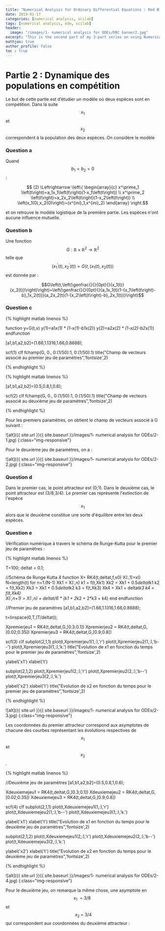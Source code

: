 ```yaml
---
title: "Numerical Analysis for Ordinary Differential Equations : Red Blood Cell agglomeration (French) - Part 2"
date: 2019-01-17
categories: [numerical analysis, scilab]
tags: [numerical analysis, ode, scilab]
header:
  image: "/images/1- numerical analysis for ODEs/RBC banner2.jpg"
excerpt: "This is the second part of my 3-part series on using Numerical Analysis of ODEs to model RBC agglomeration Here"
mathjax: true
author_profile: false
toc : true
---
```


# Partie 2 : Dynamique des populations en compétition

Le but de cette partie est d’étudier un modèle où deux espèces sont en compétition. Dans la suite $$x_1$$ et $$x_2$$ correspondent à la population des deux espèces. On considère le modèle

### Question a

Quand $$b_1=b_2=0$$ :

$$ (2) \Leftrightarrow  \left\{ \begin{array}{c}
x^\prime_1 \left(t\right)=a_1x_1\left(t\right)(1-x_1\left(t\right)) \\
x^\prime_2 \left(t\right)=a_2x_2\left(t\right)(1-x_2\left(t\right)) \\
\left(x_1(0),x_2(0)\right)=(x^{ini}_1,x^{ini}_2) \end{array}
\right.$$

<!-- \label{"1"}$$ -->

et on retrouve le modèle logistique de la première partie. Les espèces n'ont aucune influence mutuelle.

### Question b

Une fonction $$G : \mathbb{R} \times  \mathbb{R}^2 \rightarrow \mathbb{R}^2$$ telle que $$({x_1}^′(t), {x_2}^′(t)) = G(t, (x_1(t), x_2(t)))$$
est donnée par :

$$G\left(t,\left(\genfrac{}{}{0pt}{}{x_1(t)}{x_2(t)}\right)\right)=\left(\genfrac{}{}{0pt}{}{a_1x_1(t)(1-{x_1\left(t\right)-b}_1x_2(t))}{a_2x_2(t)(1-{x_2\left(t\right)-b}_2x_1(t))}\right)$$

### Question c

{% highlight matlab linenos %}

function y=G(t,x)
    y(1)=a1*x(1) * (1-x(1)-b1*x(2))
    y(2)=a2*x(2) * (1-x(2)-b2*x(1))
endfunction

[a1,b1,a2,b2]=(1.66,1.1316,1.66,0.8688);

scf(1)
clf
fchamp(G, 0., 0:(1/50):1, 0:(1/50):1)
title("Champ de vecteurs associé au premier jeu de paramètres",'fontsize',2)

{% endhighlight %}

{% highlight matlab linenos %}

[a1,b1,a2,b2]=(0.5,0.8,1,0.6);

scf(2)
clf
fchamp(G, 0., 0:(1/50):1, 0:(1/50):1)
title("Champ de vecteurs associé au deuxième jeu de paramètres",'fontsize',2)

{% endhighlight %}

Pour les premiers paramètres, on obtient le champ de vecteurs associé à G suivant :

![alt]({{ site.url }}{{ site.baseurl }}/images/1- numerical analysis for ODEs/2-1.jpg)
{:class="img-responsive"}

Pour le deuxième jeu de paramètres, on a :

![alt]({{ site.url }}{{ site.baseurl }}/images/1- numerical analysis for ODEs/2-2.jpg)
{:class="img-responsive"}

### Question d

Dans le premier cas, le point attracteur est (0;1). Dans le deuxième cas, le point attracteur est (3/8;3/4). Le premier cas représente l'extinction de l'espèce $$x_1$$ alors que le deuxième constitue une sorte d'équilibre entre les deux espèces.

### Question e

Vérification numérique à travers le schéma de Runge-Kutta pour le premier jeu de paramètres :

{% highlight matlab linenos %}

T=100;
deltat = 0.1;

//Schéma de Runge Kutta 4
function X= RK4(t,deltat,f,x0)
    X(:,1)=x0
    N=length(t)
    for n=1:(N-1)
        Xk1 = X(:,n)
        k1 = f(t,Xk1)
        Xk2 = Xk1 + 0.5*deltat*k1
        k2 = f(t,Xk2)
        Xk3 = Xk1 + 0.5*deltat*k2
        k3 = f(t,Xk3)
        Xk4 = Xk1 + deltat*k3
        k4 = f(t,Xk4)       
        X(:,n+1) = X(:,n) + deltat/6 * (k1 + 2*k2 + 2*k3 + k4)
    end
endfunction

//Premier jeu de paramètres
[a1,b1,a2,b2]=(1.66,1.1316,1.66,0.8688);

t=linspace(0,T,(T/deltat));

Xpremierjeu1 = RK4(t,deltat,G,[0.3;0.1])
Xpremierjeu2 = RK4(t,deltat,G,[0.02;0.35])
Xpremierjeu3 = RK4(t,deltat,G,[0.9;0.8])

scf(3)
clf
subplot(2,1,1)
plot(t,Xpremierjeu1(1,:),'r')
plot(t,Xpremierjeu2(1,:),'b--')
plot(t,Xpremierjeu3(1,:),'k.')
title("Evolution de x1 en fonction du temps pour le premier jeu de paramètres",'fontsize',2)

ylabel('x1')
xlabel('t')

subplot(2,1,2)
plot(t,Xpremierjeu1(2,:),'r')
plot(t,Xpremierjeu2(2,:),'b--')
plot(t,Xpremierjeu3(2,:),'k.')

ylabel('x2')
xlabel('t')
title("Evolution de x2 en fonction du temps pour le premier jeu de paramètres",'fontsize',2)

{% endhighlight %}

![alt]({{ site.url }}{{ site.baseurl }}/images/1- numerical analysis for ODEs/2-3.jpg)
{:class="img-responsive"}

Les coordonnées du premier attracteur correspond aux asymptotes de chacune des courbes représentant les évolutions respectives de $$x_1$$ et $$x_2$$ .

{% highlight matlab linenos %}

//Deuxième jeu de paramètres
[a1,b1,a2,b2]=(0.5,0.8,1,0.6);


Xdeuxiemejeu1 = RK4(t,deltat,G,[0.3;0.1])
Xdeuxiemejeu2 = RK4(t,deltat,G,[0.02;0.35])
Xdeuxiemejeu3 = RK4(t,deltat,G,[0.9;0.8])

scf(4)
clf
subplot(2,1,1)
plot(t,Xdeuxiemejeu1(1,:),'r')
plot(t,Xdeuxiemejeu2(1,:),'b--')
plot(t,Xdeuxiemejeu3(1,:),'k.')

ylabel('x1')
xlabel('t')
title("Evolution de x1 en fonction du temps pour le deuxième jeu de paramètres",'fontsize',2)

subplot(2,1,2)
plot(t,Xdeuxiemejeu1(2,:),'r')
plot(t,Xdeuxiemejeu2(2,:),'b--')
plot(t,Xdeuxiemejeu3(2,:),'k.')

ylabel('x2')
xlabel('t')
title("Evolution de x2 en fonction du temps pour le deuxième jeu de paramètres",'fontsize',2)

{% endhighlight %}

![alt]({{ site.url }}{{ site.baseurl }}/images/1- numerical analysis for ODEs/2-4.jpg)
{:class="img-responsive"}

Pour le deuxième jeu, on remarque la même chose, une asymptote en $$x_1\ \ =\ 3/8\ $$ et $$\ x_2\ =\ 3/4 $$ qui correspondent aux coordonnées du deuxième attracteur :
